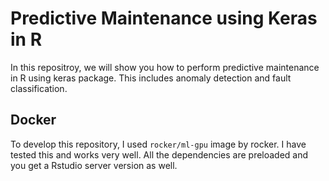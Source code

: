# Predictive Maintenance using Keras in R

In this repositroy, we will show you how to perform predictive maintenance in R using keras package. This includes anomaly detection and fault classification. 

## Docker 
To develop this repository, I used `rocker/ml-gpu` image by rocker. I have tested this and works very well. All the dependencies are preloaded and you get a Rstudio server version as well. 




